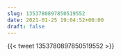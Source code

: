 ```yaml
---
slug: 1353780897850519552
date: 2021-01-25 19:04:52+00:00
draft: false
---
```


{{< tweet 1353780897850519552 >}}
